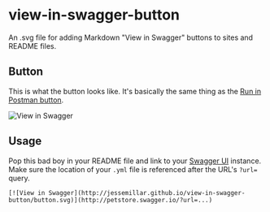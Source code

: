 # view-in-swagger-button
An .svg file for adding Markdown "View in Swagger" buttons to sites and README files.

## Button
This is what the button looks like. It's basically the same thing as the [Run in Postman button](https://www.getpostman.com/docs/run_button).

![View in Swagger](http://jessemillar.github.io/view-in-swagger-button/button.svg)

## Usage
Pop this bad boy in your README file and link to your [Swagger UI](http://swagger.io/swagger-ui/) instance. Make sure the location of your `.yml` file is referenced after the URL's `?url=` query.
```
[![View in Swagger](http://jessemillar.github.io/view-in-swagger-button/button.svg)](http://petstore.swagger.io/?url=...)
```

